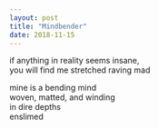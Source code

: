 ```yaml
---
layout: post
title: "Mindbender"
date: 2018-11-15
---
```


if anything in reality seems insane,  
you will find me stretched raving mad  

mine is a bending mind  
woven, matted, and winding  
in dire depths  
enslimed
